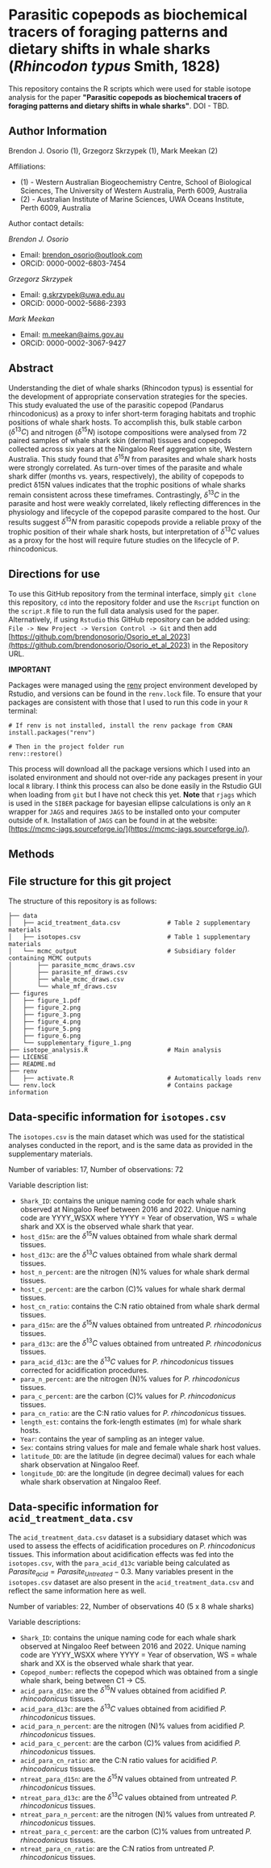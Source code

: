 # Parasitic copepods as biochemical tracers of foraging patterns and dietary shifts in whale sharks (*Rhincodon typus* Smith, 1828)

This repository contains the R scripts which were used for stable isotope analysis for the paper **"Parasitic copepods as biochemical tracers of foraging patterns and dietary shifts in whale sharks"**.
DOI - TBD.

## Author Information
Brendon J. Osorio (1), Grzegorz Skrzypek (1), Mark Meekan (2)

Affiliations:
* (1) - Western Australian Biogeochemistry Centre, School of Biological Sciences, The University of Western Australia, Perth 6009, Australia 
* (2) - Australian Institute of Marine Sciences, UWA Oceans Institute, Perth 6009, Australia

Author contact details:

*Brendon J. Osorio*
* Email: brendon_osorio@outlook.com
* ORCiD: 0000-0002-6803-7454

*Grzegorz Skrzypek*
* Email: g.skrzypek@uwa.edu.au
* ORCiD: 0000-0002-5686-2393

*Mark Meekan*
* Email: m.meekan@aims.gov.au
* ORCiD: 0000-0002-3067-9427

## Abstract
Understanding the diet of whale sharks (Rhincodon typus) is essential for the development of appropriate conservation strategies for the species. This study evaluated the use of the parasitic copepod (Pandarus rhincodonicus) as a proxy to infer short-term foraging habitats and trophic positions of whale shark hosts. To accomplish this, bulk stable carbon ($\delta^{13}C$) and nitrogen ($\delta^{15}N$) isotope compositions were analysed from 72 paired samples of whale shark skin (dermal) tissues and copepods collected across six years at the Ningaloo Reef aggregation site, Western Australia. This study found that $\delta^{15}N$ from parasites and whale shark hosts were strongly correlated. As turn-over times of the parasite and whale shark differ (months vs. years, respectively), the ability of copepods to predict δ15N values indicates that the trophic positions of whale sharks remain consistent across these timeframes. Contrastingly, $\delta^{13}C$ in the parasite and host were weakly correlated, likely reflecting differences in the physiology and lifecycle of the copepod parasite compared to the host. Our results suggest $\delta^{15}N$ from parasitic copepods provide a reliable proxy of the trophic position of their whale shark hosts, but interpretation of $\delta^{13}C$ values as a proxy for the host will require future studies on the lifecycle of P. rhincodonicus.

## Directions for use

To use this GitHub repository from the terminal interface, simply `git clone` this repository, `cd` into the repository folder  and use the `Rscript` function on the `script.R` file to run the full data analysis used for the paper.
Alternatively, if using `Rstudio` this GitHub repository can be added using: `File -> New Project -> Version Control -> Git` and then add [https://github.com/brendonosorio/Osorio_et_al_2023](https://github.com/brendonosorio/Osorio_et_al_2023) in the Repository URL.

**IMPORTANT**

Packages were managed using the [renv](https://rstudio.github.io/renv/index.html) project environment developed by Rstudio, and versions can be found in the `renv.lock` file. To ensure that your packages are consistent with those that I used to run this code in your `R` terminal:

```
# If renv is not installed, install the renv package from CRAN
install.packages("renv")

# Then in the project folder run
renv::restore()
```

This process will download all the package versions which I used into an isolated environment and should not over-ride any packages present in your local `R` library.
I think this process can also be done easily in the Rstudio GUI when loading from `git` but I have not check this yet.
**Note** that `rjags` which is used in the `SIBER` package for bayesian ellipse calculations is only an `R` wrapper for `JAGS` and requires `JAGS` to be installed onto your computer outside of `R`.
Installation of `JAGS` can be found in at the website: [https://mcmc-jags.sourceforge.io/](https://mcmc-jags.sourceforge.io/).

## Methods


## File structure for this git project

The structure of this repository is as follows:

```
├── data
│   ├── acid_treatment_data.csv             # Table 2 supplementary materials
│   ├── isotopes.csv                        # Table 1 supplementary materials
│   └── mcmc_output                         # Subsidiary folder containing MCMC outputs
│       ├── parasite_mcmc_draws.csv
│       ├── parasite_mf_draws.csv
│       ├── whale_mcmc_draws.csv
│       └── whale_mf_draws.csv
├── figures
│   ├── figure_1.pdf
│   ├── figure_2.png
│   ├── figure_3.png
│   ├── figure_4.png
│   ├── figure_5.png
│   ├── figure_6.png
│   └── supplementary_figure_1.png
├── isotope_analysis.R                      # Main analysis 
├── LICENSE
├── README.md
├── renv
│   ├── activate.R                          # Automatically loads renv
└── renv.lock                               # Contains package information
```

## Data-specific information for `isotopes.csv`
The `isotopes.csv` is the main dataset which was used for the statistical analyses conducted in the report, and is the same data as provided in the supplementary materials.

Number of variables: 17, Number of observations: 72

Variable description list:
* `Shark_ID`: contains the unique naming code for each whale shark observed at Ningaloo Reef between 2016 and 2022. Unique naming code are YYYY_WSXX where YYYY = Year of observation, WS = whale shark and XX is the observed whale shark that year.
* `host_d15n`: are the $\delta^{15}N$ values obtained from whale shark dermal tissues.
* `host_d13c`: are the $\delta^{13}C$ values obtained from whale shark dermal tissues.
* `host_n_percent`: are the nitrogen (N)% values for whale shark dermal tissues.
* `host_c_percent`: are the carbon (C)% values for whale shark dermal tissues.
* `host_cn_ratio`: contains the C:N ratio obtained from whale shark dermal tissues.
* `para_d15n`: are the $\delta^{15}N$ values obtained from untreated *P. rhincodonicus* tissues.
* `para_d13c`: are the $\delta^{13}C$ values obtained from untreated *P. rhincodonicus* tissues.
* `para_acid_d13c`: are the $\delta^{13}C$ values for *P. rhincodonicus* tissues corrected for acidification procedures.
* `para_n_percent`: are the nitrogen (N)% values for *P. rhincodonicus* tissues.
* `para_c_percent`: are the carbon (C)% values for *P. rhincodonicus* tissues.
* `para_cn_ratio`: are the C:N ratio values for *P. rhincodonicus* tissues.
* `length_est`: contains the fork-length estimates (m) for whale shark hosts.
* `Year`: contains the year of sampling as an integer value.
* `Sex`: contains string values for male and female whale shark host values.
* `latitude_DD`: are the latitude (in degree decimal) values for each whale shark observation at Ningaloo Reef.
* `longitude_DD`: are the longitude (in degree decimal) values for each whale shark observation at Ningaloo Reef.

## Data-specific information for `acid_treatment_data.csv`
The `acid_treatment_data.csv` dataset is a subsidiary dataset which was used to assess the effects of acidification procedures on *P. rhincodonicus* tissues.
This information about acidification effects was fed into the `isotopes.csv`, with the `para_acid_d13c` variable being calculated as $Parasite_{acid} = Parasite_{Untreated} - 0.3$. Many variables present in the `isotopes.csv` dataset are also present in the `acid_treatment_data.csv` and reflect the same information here as well.

Number of variables: 22, Number of observations 40 (5 x 8 whale sharks)

Variable descriptions:
* `Shark_ID`: contains the unique naming code for each whale shark observed at Ningaloo Reef between 2016 and 2022. Unique naming code are YYYY_WSXX where YYYY = Year of observation, WS = whale shark and XX is the observed whale shark that year.
* `Copepod_number`: reflects the copepod which was obtained from a single whale shark, being between C1 -> C5.
* `acid_para_d15n`: are the $\delta^{15}N$ values obtained from acidified *P. rhincodonicus* tissues.
* `acid_para_d13c`: are the $\delta^{13}C$ values obtained from acidified *P. rhincodonicus* tissues.
* `acid_para_n_percent`: are the nitrogen (N)% values from acidified *P. rhincodonicus* tissues.
* `acid_para_c_percent`: are the carbon (C)% values from acidified *P. rhincodonicus* tissues.
* `acid_para_cn_ratio`: are the C:N ratio values for acidified *P. rhincodonicus* tissues.
* `ntreat_para_d15n`: are the $\delta^{15}N$ values obtained from untreated *P. rhincodonicus* tissues.
* `ntreat_para_d13c`: are the $\delta^{13}C$ values obtained from untreated *P. rhincodonicus* tissues.
* `ntreat_para_n_percent`: are the nitrogen (N)% values from untreated *P. rhincodonicus* tissues.
* `ntreat_para_c_percent`: are the carbon (C)% values from untreated *P. rhincodonicus* tissues.
* `ntreat_para_cn_ratio`: are the C:N ratios from untreated *P. rhincodonicus* tissues.
